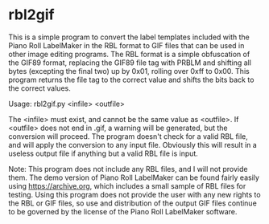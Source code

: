 # rbl2gif

This is a simple program to convert the label templates included with the Piano Roll LabelMaker in the RBL format to GIF files that can be used in other image editing programs.  The RBL format is a simple obfuscation of the GIF89 format, replacing the GIF89 file tag with PRBLM and shifting all bytes (excepting the final two) up by 0x01, rolling over 0xff to 0x00.  This program returns the file tag to the correct value and shifts the bits back to the correct values.

Usage:  rbl2gif.py \<infile\> \<outfile\>

  The \<infile\> must exist, and cannot be the same value as \<outfile\>.  If \<outfile\> does not end in .gif, a warning will be generated, but the conversion will proceed.  The program doesn't check for a valid RBL file, and will apply the conversion to any input file.  Obviously this will result in a useless output file if anything but a valid RBL file is input.  
  
  Note: This program does not include any RBL files, and I will not provide them.  The demo version of Piano Roll LabelMaker can be found fairly easily using https://archive.org, which includes a small sample of RBL files for testing.  Using this program does not provide the user with any new rights to the RBL or GIF files, so use and distribution of the output GIF files continue to be governed by the license of the Piano Roll LabelMaker software.  
